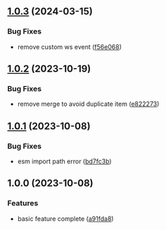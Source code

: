 ## [1.0.3](https://github.com/kainstar/vite-plugin-i18next-loader/compare/v1.0.2...v1.0.3) (2024-03-15)


### Bug Fixes

* remove custom ws event ([f56e068](https://github.com/kainstar/vite-plugin-i18next-loader/commit/f56e0681f434d91207f5f3a9531b2a6062425dc2))

## [1.0.2](https://github.com/kainstar/vite-plugin-i18next-loader/compare/v1.0.1...v1.0.2) (2023-10-19)


### Bug Fixes

* remove merge to avoid duplicate item ([e822273](https://github.com/kainstar/vite-plugin-i18next-loader/commit/e82227365e6933a51a28b5ff94d8cdcbfc401869))

## [1.0.1](https://github.com/kainstar/vite-plugin-i18next-loader/compare/v1.0.0...v1.0.1) (2023-10-08)


### Bug Fixes

* esm import path error ([bd7fc3b](https://github.com/kainstar/vite-plugin-i18next-loader/commit/bd7fc3b3aa93f6a9a2d2a575c4f129dacf87acf5))

## 1.0.0 (2023-10-08)


### Features

* basic feature complete ([a91fda8](https://github.com/kainstar/vite-plugin-i18next-loader/commit/a91fda8e3ac802b012661a47b25e6e35646bc327))
